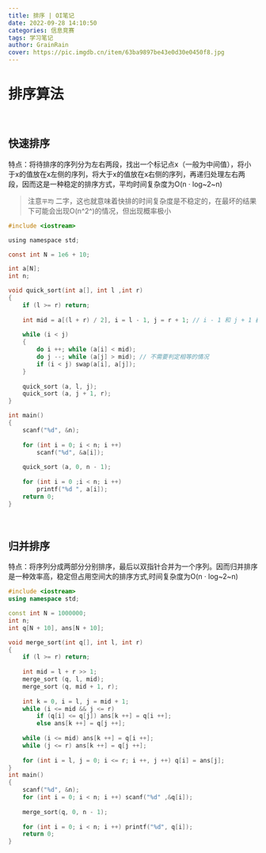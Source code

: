 ```yaml
---
title: 排序 | OI笔记
date: 2022-09-28 14:10:50
categories: 信息竞赛
tags: 学习笔记
author: GrainRain
cover: https://pic.imgdb.cn/item/63ba9897be43e0d30e0450f8.jpg
---
```


# 排序算法
<br>

## 快速排序
特点：将待排序的序列分为左右两段，找出一个标记点x（一般为中间值），将小于x的值放在x左侧的序列，将大于x的值放在x右侧的序列，再递归处理左右两段，因而这是一种稳定的排序方式，平均时间复杂度为O(n · log~2~n)
>注意`平均` 二字，这也就意味着快排的时间复杂度是不稳定的，在最坏的结果下可能会出现O(n^2^)的情况，但出现概率极小
```c ++
#include <iostream>

using namespace std;

const int N = 1e6 + 10;

int a[N];
int n;

void quick_sort(int a[], int l ,int r)
{
	if (l >= r) return;
	
	int mid = a[(l + r) / 2], i = l - 1, j = r + 1; // i - 1 和 j + 1 都是为了处理边界问题
	
	while (i < j)
	{
		do i ++; while (a[i] < mid);
		do j --; while (a[j] > mid); // 不需要判定相等的情况
		if (i < j) swap(a[i], a[j]);
	}
	
	quick_sort (a, l, j);
	quick_sort (a, j + 1, r);
}

int main()
{
	scanf("%d", &n);
	
	for (int i = 0; i < n; i ++)
		scanf("%d", &a[i]);
	
	quick_sort (a, 0, n - 1);
	
	for (int i = 0 ;i < n; i ++)
		printf("%d ", a[i]);
	return 0;
}
```
<br>

## 归并排序
特点：将序列分成两部分分别排序，最后以双指针合并为一个序列。因而归并排序是一种效率高，稳定但占用空间大的排序方式,时间复杂度为O(n · log~2~n)
```cpp
#include <iostream>
using namespace std;

const int N = 1000000;
int n;
int q[N + 10], ans[N + 10];

void merge_sort(int q[], int l, int r)
{
	if (l >= r) return;
	
	int mid = l + r >> 1;
	merge_sort (q, l, mid);
	merge_sort (q, mid + 1, r);
	
	int k = 0, i = l, j = mid + 1;
	while (i <= mid && j <= r)
		if (q[i] <= q[j]) ans[k ++] = q[i ++];
		else ans[k ++] = q[j ++];
		
	while (i <= mid) ans[k ++] = q[i ++];
	while (j <= r) ans[k ++] = q[j ++];
	
	for (int i = l, j = 0; i <= r; i ++, j ++) q[i] = ans[j];
}
int main()
{
	scanf("%d", &n);
	for (int i = 0; i < n; i ++) scanf("%d" ,&q[i]);
	
	merge_sort(q, 0, n - 1);
	
	for (int i = 0; i < n; i ++) printf("%d", q[i]);
	return 0;
}
```
